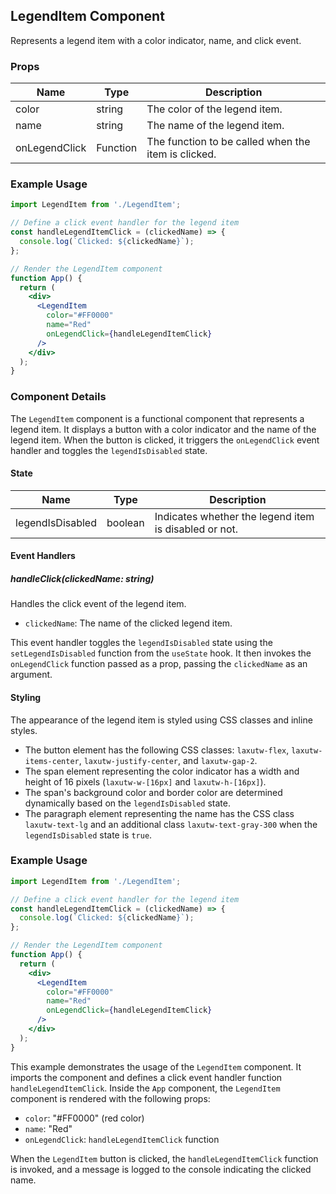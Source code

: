 ## LegendItem Component

Represents a legend item with a color indicator, name, and click event.

### Props

| Name             | Type     | Description                                      |
| -----------------| -------- | ------------------------------------------------ |
| color            | string   | The color of the legend item.                    |
| name             | string   | The name of the legend item.                     |
| onLegendClick    | Function | The function to be called when the item is clicked. |

### Example Usage

```jsx
import LegendItem from './LegendItem';

// Define a click event handler for the legend item
const handleLegendItemClick = (clickedName) => {
  console.log(`Clicked: ${clickedName}`);
};

// Render the LegendItem component
function App() {
  return (
    <div>
      <LegendItem
        color="#FF0000"
        name="Red"
        onLegendClick={handleLegendItemClick}
      />
    </div>
  );
}
```


### Component Details

The `LegendItem` component is a functional component that represents a legend item. It displays a button with a color indicator and the name of the legend item. When the button is clicked, it triggers the `onLegendClick` event handler and toggles the `legendIsDisabled` state.

#### State

| Name              | Type     | Description                                         |
| ----------------- | -------- | --------------------------------------------------- |
| legendIsDisabled  | boolean  | Indicates whether the legend item is disabled or not.|

#### Event Handlers

##### handleClick(clickedName: string)

Handles the click event of the legend item.

- `clickedName`: The name of the clicked legend item.

This event handler toggles the `legendIsDisabled` state using the `setLegendIsDisabled` function from the `useState` hook. It then invokes the `onLegendClick` function passed as a prop, passing the `clickedName` as an argument.

#### Styling

The appearance of the legend item is styled using CSS classes and inline styles.

- The button element has the following CSS classes: `laxutw-flex`, `laxutw-items-center`, `laxutw-justify-center`, and `laxutw-gap-2`.
- The span element representing the color indicator has a width and height of 16 pixels (`laxutw-w-[16px]` and `laxutw-h-[16px]`).
- The span's background color and border color are determined dynamically based on the `legendIsDisabled` state.
- The paragraph element representing the name has the CSS class `laxutw-text-lg` and an additional class `laxutw-text-gray-300` when the `legendIsDisabled` state is `true`.


### Example Usage

```jsx
import LegendItem from './LegendItem';

// Define a click event handler for the legend item
const handleLegendItemClick = (clickedName) => {
  console.log(`Clicked: ${clickedName}`);
};

// Render the LegendItem component
function App() {
  return (
    <div>
      <LegendItem
        color="#FF0000"
        name="Red"
        onLegendClick={handleLegendItemClick}
      />
    </div>
  );
}
```

This example demonstrates the usage of the `LegendItem` component. It imports the component and defines a click event handler function `handleLegendItemClick`. Inside the `App` component, the `LegendItem` component is rendered with the following props:

- `color`: "#FF0000" (red color)
- `name`: "Red"
- `onLegendClick`: `handleLegendItemClick` function

When the `LegendItem` button is clicked, the `handleLegendItemClick` function is invoked, and a message is logged to the console indicating the clicked name.
